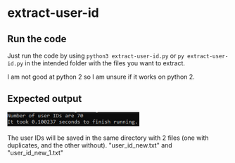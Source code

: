 # extract-user-id
## Run the code
Just run the code by using `python3 extract-user-id.py` or `py extract-user-id.py` in the intended folder with the files you want to extract.

I am not good at python 2 so I am unsure if it works on python 2.

## Expected output
<img src="/imgs/expected-output.png" width="300">

The user IDs will be saved in the same directory with 2 files (one with duplicates, and the other without).
"user_id_new.txt" and "user_id_new_1.txt"
